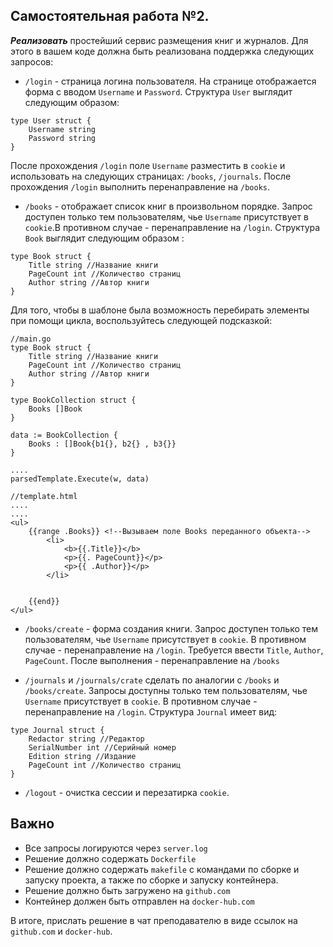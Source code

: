 ## Самостоятельная работа №2.

***Реализовать*** простейший сервис размещения книг и журналов. Для этого в вашем коде должна быть реализована поддержка следующих запросов:
* ```/login``` - страница логина пользователя. На странице отображается форма с вводом ```Username``` и ```Password```. Структура ```User``` выглядит следующим образом:
```
type User struct {
    Username string
    Password string 
}
```
После прохождения ```/login``` поле ```Username``` разместить в ```cookie``` и использовать на следующих страницах: ```/books```, ```/journals```.  После прохождения ```/login``` выполнить перенаправление на ```/books```.



* ```/books``` - отображает список книг в произвольном порядке. Запрос доступен только тем пользователям, чье ```Username``` присутствует в ```cookie```.В противном случае - перенаправление на ```/login```. Структура ```Book``` выглядит следующим образом :
```
type Book struct {
    Title string //Название книги
    PageCount int //Количество страниц 
    Author string //Автор книги
}
```
Для того, чтобы в шаблоне была возможность перебирать элементы при помощи цикла, воспользуйтесь следующей подсказкой:
```
//main.go
type Book struct {
    Title string //Название книги
    PageCount int //Количество страниц 
    Author string //Автор книги
}

type BookCollection struct {
    Books []Book
}

data := BookCollection {
    Books : []Book{b1{}, b2{} , b3{}}
}

....
parsedTemplate.Execute(w, data)

//template.html
....
....
<ul>
    {{range .Books}} <!--Вызываем поле Books переданного объекта-->
        <li>
            <b>{{.Title}}</b>
            <p>{{. PageCount}}</p>
            <p>{{ .Author}}</p>
        </li>
        
        
    {{end}}
</ul>
```
* ```/books/create``` - форма создания книги. Запрос доступен только тем пользователям, чье ```Username``` присутствует в ```cookie```. В противном случае - перенаправление на ```/login```. Требуется ввести ```Title```, ```Author```, ```PageCount```. После выполнения - перенаправление на ```/books```


* ```/journals``` и ```/journals/crate``` сделать по аналогии с ```/books``` и ```/books/create```. Запросы доступны только тем пользователям, чье ```Username``` присутствует в ```cookie```. В противном случае - перенаправление на ```/login```. Структура ```Journal``` имеет вид:
```
type Journal struct {
    Redactor string //Редактор
    SerialNumber int //Серийный номер
    Edition string //Издание
    PageCount int //Количество страниц
}
```

* ```/logout``` -  очистка сессии и перезатирка ```cookie```.

## Важно
* Все запросы логируются через ```server.log```
* Решение должно содержать ```Dockerfile```
* Решение должно содержать ```makefile``` с командами по сборке и запуску проекта, а также по сборке и запуску контейнера.
* Решение должно быть загружено на ```github.com```
* Контейнер должен быть отправлен на ```docker-hub.com```

В итоге, прислать решение в чат преподавателю в виде ссылок на ```github.com``` и ```docker-hub```.
 


